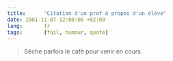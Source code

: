```yaml
---
title:      "Citation d'un prof à propos d'un élève"
date: 2001-11-07 12:00:00 +02:00
lang:       fr
tags:       [fail, humour, quote]
---
```


> Sèche parfois le café pour venir en cours.
